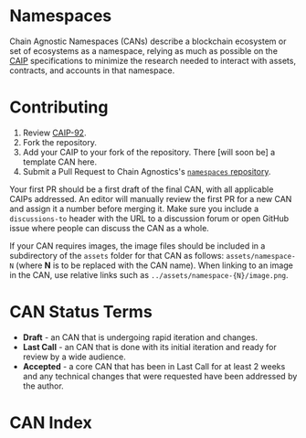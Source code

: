 # Namespaces
Chain Agnostic Namespaces (CANs) describe a blockchain ecosystem or set of ecosystems as a namespace, relying as much as possible on the [CAIP](https://github.com/ChainAgnostic/CAIPs) specifications to minimize the research needed to interact with assets, contracts, and accounts in that namespace.

# Contributing

 1. Review [CAIP-92](https://github.com/ChainAgnostic/CAIPs/pull/92/files).
 2. Fork the repository.
 3. Add your CAIP to your fork of the repository. There [will soon be] a template CAN here.
 4. Submit a Pull Request to Chain Agnostics's [`namespaces` repository](https://github.com/ChainAgnostic/namespaces).

Your first PR should be a first draft of the final CAN, with all applicable CAIPs addressed. An editor will manually review the first PR for a new CAN and assign it a number before merging it. Make sure you include a `discussions-to` header with the URL to a discussion forum or open GitHub issue where people can discuss the CAN as a whole.

If your CAN requires images, the image files should be included in a subdirectory of the `assets` folder for that CAN as follows: `assets/namespace-N` (where **N** is to be replaced with the CAN name). When linking to an image in the CAN, use relative links such as `../assets/namespace-{N}/image.png`.

# CAN Status Terms

* **Draft** - an CAN that is undergoing rapid iteration and changes.
* **Last Call** - an CAN that is done with its initial iteration and ready for review by a wide audience.
* **Accepted** - a core CAN that has been in Last Call for at least 2 weeks and any technical changes that were requested have been addressed by the author.

# CAN Index

